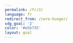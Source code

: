 ```yaml
---
permalink: /fr/2/
language: fr
redirect_from: /zero-hunger/
sdg_goal: '2'
color: '#e5b735'
layout: goal
---
```


